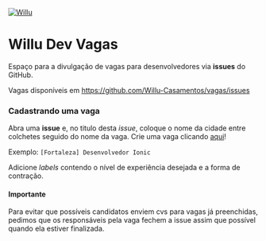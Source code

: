 [![Willu](http://i.imgur.com/BzMbJqf.png)](https://www.willu.com.br)

# Willu Dev Vagas

Espaço para a divulgação de vagas para desenvolvedores via **issues** do GitHub.

Vagas disponíveis em https://github.com/Willu-Casamentos/vagas/issues

### Cadastrando uma vaga

Abra uma **issue** e, no titulo desta _issue_, coloque o nome da cidade entre colchetes seguido do nome da vaga.
Crie uma vaga clicando [aqui](https://github.com/Willu-Casamentos/vagas/issues/new)!

Exemplo: `[Fortaleza] Desenvolvedor Ionic`

Adicione _labels_ contendo o nível de experiência desejada e a forma de contração.

#### Importante

Para evitar que possíveis candidatos enviem cvs para vagas já preenchidas, pedimos que os responsáveis pela vaga fechem a issue assim que possível quando ela estiver finalizada. 
